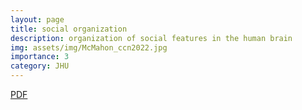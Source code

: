 ```yaml
---
layout: page
title: social organization
description: organization of social features in the human brain
img: assets/img/McMahon_ccn2022.jpg
importance: 3
category: JHU
---
```


[PDF](assests/pdf/McMahon_ccn2022.pdf)
